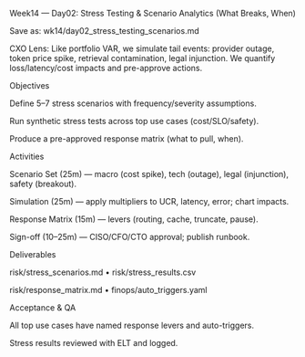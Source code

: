 Week14 — Day02: Stress Testing & Scenario Analytics (What Breaks, When)

Save as: wk14/day02_stress_testing_scenarios.md

CXO Lens: Like portfolio VAR, we simulate tail events: provider outage, token price spike, retrieval contamination, legal injunction. We quantify loss/latency/cost impacts and pre-approve actions.

Objectives

Define 5–7 stress scenarios with frequency/severity assumptions.

Run synthetic stress tests across top use cases (cost/SLO/safety).

Produce a pre-approved response matrix (what to pull, when).

Activities

Scenario Set (25m) — macro (cost spike), tech (outage), legal (injunction), safety (breakout).

Simulation (25m) — apply multipliers to UCR, latency, error; chart impacts.

Response Matrix (15m) — levers (routing, cache, truncate, pause).

Sign-off (10–25m) — CISO/CFO/CTO approval; publish runbook.

Deliverables

risk/stress_scenarios.md • risk/stress_results.csv

risk/response_matrix.md • finops/auto_triggers.yaml

Acceptance & QA

All top use cases have named response levers and auto-triggers.

Stress results reviewed with ELT and logged.
